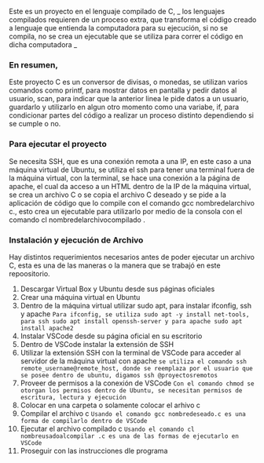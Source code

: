 Este es un proyecto en el lenguaje compilado de C, _ los lenguajes compilados requieren de un proceso extra, que transforma el código creado a lenguaje que entienda la computadora para su ejecución, si no se compila, no se crea un ejecutable que se utiliza para correr el código en dicha computadora _

### En resumen, 
Este proyecto C es un conversor de divisas, o monedas, se utilizan varios comandos como printf, para mostrar datos en pantalla y pedir datos al usuario, scan, para indicar que la anterior linea le pide datos a un usuario, guardarlo y utilizarlo en algun otro momento como una variabe, if, para condicionar partes del código a realizar un proceso distinto dependiendo si se cumple o no.
### Para ejecutar el proyecto 
Se necesita SSH, que es una conexión remota a una IP, en este caso a una máquina virtual de Ubuntu, se utiliza el ssh para tener una terminal fuera de la máquina virtual, con la terminal, se hace una conexión a la página de apache, el cual da acceso a un HTML dentro de la IP de la máquina virtual, se crea un archivo C o se copia el archivo C deseado y se pide a la aplicación de código que lo compile con el comando gcc nombredelarchivo c., esto crea un ejecutable para utilizarlo por medio de la consola con el comando cl nombredelarchivocompilado . 

### Instalación y ejecución de Archivo
Hay distintos requerimientos necesarios antes de poder ejecutar un archivo C, esta es una de las maneras o la manera que se trabajó en este repoositorio. 
1. Descargar Virtual Box y Ubuntu desde sus páginas oficiales
2. Crear una máquina virtual en Ubuntu
3. Dentro de la máquina virtual utilizar sudo apt, para instalar ifconfig, ssh y apache
``` Para ifconfig, se utiliza sudo apt -y install net-tools, para ssh sudo apt install openssh-server y para apache sudo apt install apache2 ```
4. Instalar VSCode desde su página oficial en su escritorio
5. Dentro de VSCode instalar la extensión de SSH
6. Utilizar la extensión SSH con la terminal de VSCode para acceder al servidor de la máquina virtual con apache
``` se utiliza el comando ssh remote_username@remote_host, donde se reemplaza por el usuario que se posee dentro de ubuntu, digamos ssh @proyectosremotos ```
7. Proveer de permisos a la conexión de VSCode
``` Con el comando chmod se otorgan los permisos dentro de Ubuntu, se necesitan permisos de escritura, lectura y ejecución ```
8. Colocar en una carpeta o solamente colocar el arhivo c
9. Compilar el archivo c
``` Usando el comando gcc nombredeseado.c es una forma de compilarlo dentro de VSCode ```
10. Ejecutar el archivo compilado c
``` Usando el comando cl nombreusadoalcompilar .c es una de las formas de ejecutarlo en VSCode ```
11. Proseguir con las instrucciones dle programa
